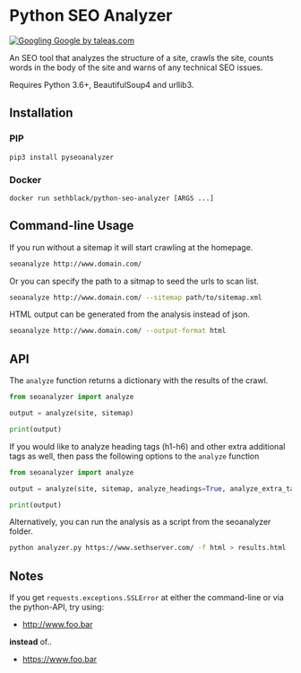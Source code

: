 Python SEO Analyzer
===================

[![Googling Google by taleas.com](https://www.taleas.com/static/images/comics/googling-google.jpg "Googling Google by taleas.com")](https://www.taleas.com/comics/googling-google.html)

An SEO tool that analyzes the structure of a site, crawls the site, counts words in the body of the site and warns of any technical SEO issues.

Requires Python 3.6+, BeautifulSoup4 and urllib3.

Installation
------------

### PIP

```
pip3 install pyseoanalyzer
```

### Docker

```
docker run sethblack/python-seo-analyzer [ARGS ...]
```

Command-line Usage
------------------

If you run without a sitemap it will start crawling at the homepage.

```sh
seoanalyze http://www.domain.com/
```

Or you can specify the path to a sitmap to seed the urls to scan list.

```sh
seoanalyze http://www.domain.com/ --sitemap path/to/sitemap.xml
```

HTML output can be generated from the analysis instead of json.

```sh
seoanalyze http://www.domain.com/ --output-format html
```

API
---

The `analyze` function returns a dictionary with the results of the crawl.

```python
from seoanalyzer import analyze

output = analyze(site, sitemap)

print(output)
```

If you would like to analyze heading tags (h1-h6) and other extra additional tags as well, then pass the following options to the `analyze` function
```python
from seoanalyzer import analyze

output = analyze(site, sitemap, analyze_headings=True, analyze_extra_tags=True)

print(output)
```

Alternatively, you can run the analysis as a script from the seoanalyzer folder.

```sh
python analyzer.py https://www.sethserver.com/ -f html > results.html
```

Notes
-----

If you get `requests.exceptions.SSLError` at either the command-line or via the python-API, try using:
 - http://www.foo.bar
 
 **instead** of..
 
 -  https://www.foo.bar

